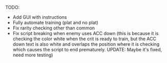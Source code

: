 TODO:
- Add GUI with instructions
- Fully automate training (plat and no plat)
- Fix rarity checking other than common
- Fix script breaking when enemy uses ACC down (this is because it is checking the color white when the crit is ready to train, but the ACC down text is also white and overlaps the position where it is checking which causes the script to end prematurely. UPDATE: Maybe it's fixed, need more testing)
